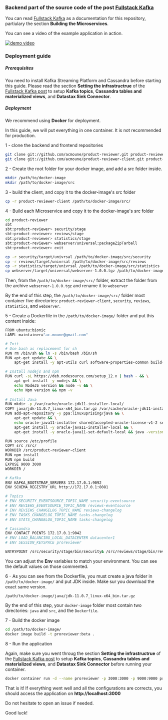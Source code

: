 ### Backend part of the source code of the post [Fullstack Kafka](hhttps://medium.com/@ironmeiner/fullstack-kafka-e735054adcd6)

You can read [Fullstack Kafka](https://medium.com/@ironmeiner/fullstack-kafka-e735054adcd6) as a documentation for this repository, partiulary the section **Building the Microservices**.

You can see a video of the example application in action.

[![demo video](https://img.youtube.com/vi/g06MqWjJaCY/0.jpg)](https://www.youtube.com/watch?v=g06MqWjJaCY)


### Deployment guide

##### Prerequisites

You need to install Kafka Streaming Platform and Cassandra before starting this guide. Please read the section **Setting the infrastructrue** of the [Fullstack Kafka post](https://medium.com/@ironmeiner/fullstack-kafka-e735054adcd6) to setup **Kafka topics**, **Cassandra tables and materialized views**, and **Datastax Sink Connector**. 

##### Deployment

We recommend using **Docker** for deployment.

In this guide, we will put everything in one container. It is not recommended for production.

1 - clone the backend and frontend repositories

```sh
git clone git://github.com/acmoune/product-reviewer.git product-reviewer
git clone git://github.com/acmoune/product-reviewer-client.git product-reviewer-client
```

2 - Create the root folder for your docker image, and add a src folder inside.

```sh
mkdir /path/to/docker-image
mkdir /path/to/docker-image/src
```

3 - build the client, and copy it to the docker-image's src folder

```sh
cp -r product-reviewer-client /path/to/docker-image/src/
```

4 - Build each Microservice and copy it to the docker-image's src folder

```sh
cd product-reviewer
sbt
sbt:product-reviewer> security/stage
sbt:product-reviewer> reviews/stage
sbt:product-reviewer> statistics/stage
sbt:product-reviewer> webserver/universal:packageZipTarball
sbt:product-reviewer> exit

cp -r security/target/univrsal /path/to/docker-image/src/security
cp -r reviews/target/univrsal /path/to/docker-image/src/reviews
cp -r statistics/target/univrsal /path/to/docker-image/src/statistics
cp webserver/target/universal/webserver-1.0.0.tgz /path/to/docker-image/src/
```

Then, from the `/path/to/docker-image/src/` folder, extract the folder from the archive `webserver-1.0.0.tgz` and rename it to `webserver`

By the end of this step, the `/path/to/docker-image/src/` folder most container five directories: `product-reviewer-client`, `security`, `reviews`, `statistics`, and `webserver`.

5 - Create a Dockerfile in the `/path/to/docker-image/` folder and put this content inside:

```sh
FROM ubuntu:bionic
LABEL maintainer="ac.moune@gmail.com"

# Init
# Use bash as replacement for sh
RUN rm /bin/sh && ln -s /bin/bash /bin/sh
RUN apt-get update && \
    apt-get install -y apt-utils curl software-properties-common build-essential

# Install nodejs and npm
RUN curl -sL https://deb.nodesource.com/setup_12.x | bash - && \
    apt-get install -y nodejs && \
    echo NodeJS version && node -v && \
    echo Npm version && npm -v
    
# Install Java
RUN mkdir -p /var/cache/oracle-jdk11-installer-local/
COPY java/jdk-11.0.7_linux-x64_bin.tar.gz /var/cache/oracle-jdk11-installer-local/
RUN add-apt-repository -y ppa:linuxuprising/java && \
    apt-get update && \
    echo oracle-java11-installer shared/accepted-oracle-license-v1-2 select true | /usr/bin/debconf-set-selections && \
    apt-get install -y oracle-java11-installer-local && \
    apt-get install -y oracle-java11-set-default-local && java -version

RUN source /etc/profile
COPY src /src/
WORKDIR /src/product-reviewer-client
RUN npm install
RUN npm build
EXPOSE 9000 3000
WORKDIR /

# Kafka
ENV KAFKA_BOOTSTRAP_SERVERS 172.17.0.1:9092
ENV SCHEMA_REGISTRY_URL http://172.17.0.1:8081

# Topics
# ENV SECURITY_EVENTSOURCE_TOPIC_NAME security-eventsource
# ENV REVIEWS_EVENTSOURCE_TOPIC_NAME reviews-eventsource
# ENV REVIEWS_CHANGELOG_TOPIC_NAME reviews-changelog
# ENV TASKS_CHANGELOG_TOPIC_NAME tasks-changelog
# ENV STATS_CHANGELOG_TOPIC_NAME tasks-changelog

# Cassandra
ENV CONTACT_POINTS 172.17.0.1:9042
# ENV LOAD_BALANCING_LOCAL_DATACENTER datacenter1
# ENV SESSION_KEYSPACE proreviewer

ENTRYPOINT /src/security/stage/bin/security& /src/reviews/stage/bin/reviews& /src/statistics/stage/bin/statistics& /src/webserver/bin/webserver -Dhttp.port=9000& cd /src/product-reviewer-client && npm start& wait
```

You can adjust the **Env** variables to match your environment. You can see the default values on those commented.

6 - As you can see from the Dockerfile, you must create a java folder in `/path/to/docker-image/` and put JDK inside. Make sur you download the exact same version.

```
/path/to/docker-image/java/jdk-11.0.7_linux-x64_bin.tar.gz
```

By the end of this step, your `docker-image` folder most contain two directories: `java` and `src`, and the `Dockerfile`. 

7 - Build the docker image

```sh
cd /path/to/docker-image/
docker image build -t proreviewer:beta .
```

8 - Run the application

Again, make sure you went throug the section **Setting the infrastructrue** of the [Fullstack Kafka post](https://medium.com/@ironmeiner/fullstack-kafka-e735054adcd6) to setup **Kafka topics**, **Cassandra tables and materialized views**, and **Datastax Sink Connector** before running your container.

```sh
docker container run -d --name proreviewer -p 3000:3000 -p 9000:9000 proreviewer:beta
```

That is it! If everything went well and all the configurations are corrects, you should access the application on **http://localhost:3000**

Do not hesitate to open an issue if needed.

Good luck!

